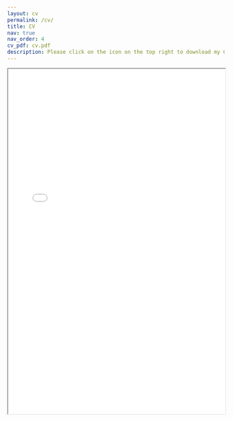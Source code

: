 ```yaml
---
layout: cv
permalink: /cv/
title: CV
nav: true
nav_order: 4
cv_pdf: cv.pdf 
description: Please click on the icon on the top right to download my CV if it does not show up in your browser.
---
```


<div style="width: 100%; height:800">
<iframe src="/assets/pdf/cv.pdf" width="100%" height="800"></iframe>
</div>
